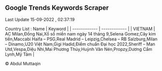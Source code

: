 

## Google Trends Keywords Scraper 
 
Last Update 15-09-2022 , 02:37:19

Country List :
 Name  | Keyword |
| ------------- | ------------- |
| VIETNAM | AC Milan,Đồng Nai,Xổ số miền nam ngày 14 tháng 9,Selena Gomez,Cây kim tiền,Maccabi Haifa – PSG,Real Madrid – Leipzig,Chelsea – RB Salzburg,Milan – Dinamo,U20 Việt Nam,Gigi Hadid,Điểm chuẩn Đại học 2022,Sheriff – Man Utd,Vespa,Diệu Nhi,Mai Phương Thúy,Huỳnh Văn Nén,Propzy,Dương Cẩm Lynh,Mỹ Tâm |



© Abdul Muttaqin 
